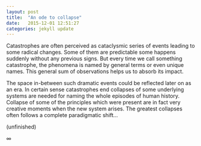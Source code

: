 ```yaml
---
layout: post
title:  "An ode to collapse"
date:   2015-12-01 12:51:27
categories: jekyll update
---
```


Catastrophes are often perceived as cataclysmic series of events leading to some radical changes. Some of them are predictable some happens suddenly without any previous signs. But every time we call something catastrophe, the phenomena is named by general terms or even unique names. This general sum of observations helps us to absorb its impact.

The space in-between such dramatic events could be reflected later on as an era. In certain sense catastrophes end collapses of some underlying systems are needed for naming the whole episodes of human history. Collapse of some of the principles which were present are in fact very creative moments when the new system arises. The greatest collapses often follows a complete paradigmatic shift...

(unfinished)

∞
